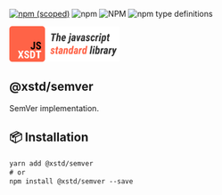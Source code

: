 
[![npm (scoped)](https://img.shields.io/npm/v/@xstd/semver.svg)](https://www.npmjs.com/package/@xstd/semver)
![npm](https://img.shields.io/npm/dm/@xstd/semver.svg)
![NPM](https://img.shields.io/npm/l/@xstd/semver.svg)
![npm type definitions](https://img.shields.io/npm/types/@xstd/semver.svg)

<picture>
  <source height="64" media="(prefers-color-scheme: dark)" srcset="https://github.com/xstd-js/website/blob/main/assets/logo/png/logo-large-dark.png?raw=true">
  <source height="64" media="(prefers-color-scheme: light)" srcset="https://github.com/xstd-js/website/blob/main/assets/logo/png/logo-large-light.png?raw=true">
  <img height="64" alt="Shows a black logo in light color mode and a white one in dark color mode." src="https://github.com/xstd-js/website/blob/main/assets/logo/png/logo-large-light.png?raw=true">
</picture>

## @xstd/semver

SemVer implementation.

## 📦 Installation

```shell
yarn add @xstd/semver
# or
npm install @xstd/semver --save
```
